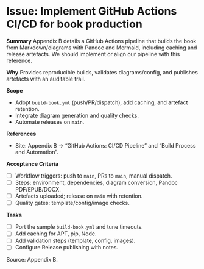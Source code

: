 # Issue: Implement GitHub Actions CI/CD for book production

**Summary**
Appendix B details a GitHub Actions pipeline that builds the book from Markdown/diagrams with Pandoc and Mermaid, including caching and release artefacts. We should implement or align our pipeline with this reference.

**Why**
Provides reproducible builds, validates diagrams/config, and publishes artefacts with an auditable trail.

**Scope**
- Adopt `build-book.yml` (push/PR/dispatch), add caching, and artefact retention.
- Integrate diagram generation and quality checks.
- Automate releases on `main`.

**References**
- Site: Appendix B → “GitHub Actions: CI/CD Pipeline” and “Build Process and Automation”.

**Acceptance Criteria**
- [ ] Workflow triggers: push to `main`, PRs to `main`, manual dispatch.
- [ ] Steps: environment, dependencies, diagram conversion, Pandoc PDF/EPUB/DOCX.
- [ ] Artefacts uploaded; release on `main` with retention.
- [ ] Quality gates: template/config/image checks.

**Tasks**
- [ ] Port the sample `build-book.yml` and tune timeouts.
- [ ] Add caching for APT, pip, Node.
- [ ] Add validation steps (template, config, images).
- [ ] Configure Release publishing with notes.

Source: Appendix B.
